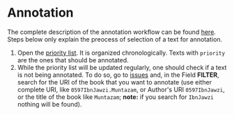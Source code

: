 # Annotation

The complete description of the annotation workflow can be found [here](). Steps below only explain the preocess of selection of a text for annotation.

1. Open the [priority list](https://github.com/OpenITI/Annotation/blob/master/priority_list.csv). It is organized chronologically. Texts with `priority` are the ones that should be annotated. 
2. While the priority list will be updated regularly, one should check if a text is not being annotated. To do so, go to [issues](https://github.com/OpenITI/Annotation/issues) and, in the Field **FILTER**, search for the URI of the book that you want to annotate (use either complete URI, like `0597IbnJawzi.Muntazam`, or Author's URI `0597IbnJawzi`, or the title of the book like `Muntazam`; **note:** if you search for `IbnJawzi` nothing will be found). 
